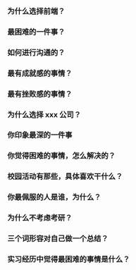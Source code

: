 ### 为什么选择前端？
### 最困难的一件事？
### 如何进行沟通的？
### 最有成就感的事情？
### 最有挫败感的事情？
### 为什么选择 xxx 公司？
### 你印象最深的一件事
### 你觉得困难的事情，怎么解决的？
### 校园活动有那些，具体喜欢干什么？
### 你最佩服的人是谁，为什么？
### 为什么不考虑考研？
### 三个词形容对自己做一个总结？
### 实习经历中觉得最困难的事情是什么？
